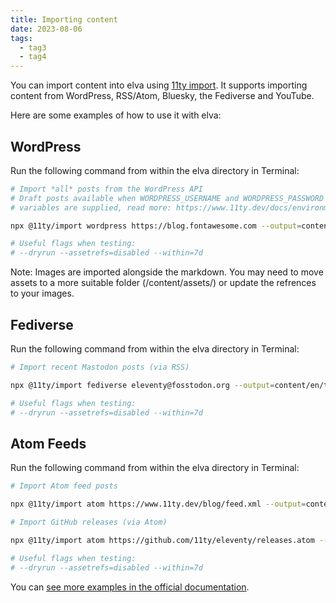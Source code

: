 ```yaml
---
title: Importing content
date: 2023-08-06
tags:
  - tag3
  - tag4
---
```


You can import content into elva using [11ty import](https://github.com/11ty/eleventy-import). It supports importing content from WordPress, RSS/Atom, Bluesky, the Fediverse and YouTube. 

Here are some examples of how to use it with elva:

## WordPress

Run the following command from within the elva directory in Terminal:

``` bash
# Import *all* posts from the WordPress API
# Draft posts available when WORDPRESS_USERNAME and WORDPRESS_PASSWORD environment
# variables are supplied, read more: https://www.11ty.dev/docs/environment-vars/

npx @11ty/import wordpress https://blog.fontawesome.com --output=content/en/posts/ 

# Useful flags when testing:
# --dryrun --assetrefs=disabled --within=7d
```

<div class="notice notice-warning">Note: Images are imported alongside the markdown. You may need to move assets to a more suitable folder (/content/assets/) or update the refrences to your images.</div>

## Fediverse

Run the following command from within the elva directory in Terminal:

``` bash
# Import recent Mastodon posts (via RSS)

npx @11ty/import fediverse eleventy@fosstodon.org --output=content/en/toots/

# Useful flags when testing:
# --dryrun --assetrefs=disabled --within=7d
```

## Atom Feeds

Run the following command from within the elva directory in Terminal:

``` bash
# Import Atom feed posts

npx @11ty/import atom https://www.11ty.dev/blog/feed.xml --output=content/en/posts/ 

# Import GitHub releases (via Atom)

npx @11ty/import atom https://github.com/11ty/eleventy/releases.atom --output=content/en/releases/

# Useful flags when testing:
# --dryrun --assetrefs=disabled --within=7d
```

You can [see more examples in the official documentation](https://github.com/11ty/eleventy-import?tab=readme-ov-file#11tyimport).